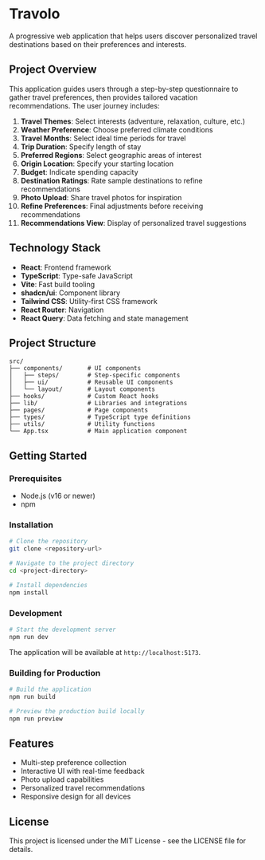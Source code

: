 # Travolo

A progressive web application that helps users discover personalized travel destinations based on their preferences and interests.

## Project Overview

This application guides users through a step-by-step questionnaire to gather travel preferences, then provides tailored vacation recommendations. The user journey includes:

1. **Travel Themes**: Select interests (adventure, relaxation, culture, etc.)
2. **Weather Preference**: Choose preferred climate conditions
3. **Travel Months**: Select ideal time periods for travel
4. **Trip Duration**: Specify length of stay
5. **Preferred Regions**: Select geographic areas of interest
6. **Origin Location**: Specify your starting location
7. **Budget**: Indicate spending capacity
8. **Destination Ratings**: Rate sample destinations to refine recommendations
9. **Photo Upload**: Share travel photos for inspiration
10. **Refine Preferences**: Final adjustments before receiving recommendations
11. **Recommendations View**: Display of personalized travel suggestions

## Technology Stack

- **React**: Frontend framework
- **TypeScript**: Type-safe JavaScript
- **Vite**: Fast build tooling
- **shadcn/ui**: Component library
- **Tailwind CSS**: Utility-first CSS framework
- **React Router**: Navigation
- **React Query**: Data fetching and state management

## Project Structure

```
src/
├── components/       # UI components
│   ├── steps/        # Step-specific components
│   ├── ui/           # Reusable UI components
│   └── layout/       # Layout components
├── hooks/            # Custom React hooks
├── lib/              # Libraries and integrations
├── pages/            # Page components
├── types/            # TypeScript type definitions
├── utils/            # Utility functions
└── App.tsx           # Main application component
```

## Getting Started

### Prerequisites

- Node.js (v16 or newer)
- npm

### Installation

```bash
# Clone the repository
git clone <repository-url>

# Navigate to the project directory
cd <project-directory>

# Install dependencies
npm install
```

### Development

```bash
# Start the development server
npm run dev
```

The application will be available at `http://localhost:5173`.

### Building for Production

```bash
# Build the application
npm run build

# Preview the production build locally
npm run preview
```

## Features

- Multi-step preference collection
- Interactive UI with real-time feedback
- Photo upload capabilities
- Personalized travel recommendations
- Responsive design for all devices

## License

This project is licensed under the MIT License - see the LICENSE file for details.
